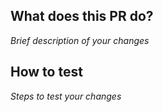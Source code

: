 ## What does this PR do?

_Brief description of your changes_

## How to test

_Steps to test your changes_
